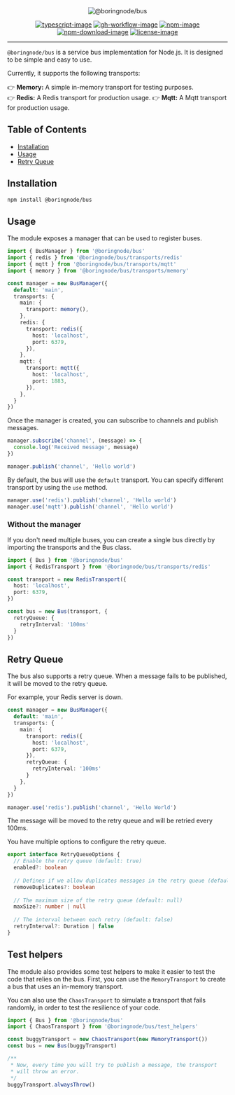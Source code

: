 <div align="center">
  <img src="https://github.com/RomainLanz/bus/assets/2793951/fb93dc3d-d05d-40e4-a66b-35bb2a161750" alt="@boringnode/bus">
</div>

<div align="center">

[![typescript-image]][typescript-url]
[![gh-workflow-image]][gh-workflow-url]
[![npm-image]][npm-url]
[![npm-download-image]][npm-download-url]
[![license-image]][license-url]

</div>

<hr />

`@boringnode/bus` is a service bus implementation for Node.js. It is designed to be simple and easy to use.

Currently, it supports the following transports:

<p>
👉 <strong>Memory:</strong> A simple in-memory transport for testing purposes.<br />
👉 <strong>Redis:</strong> A Redis transport for production usage.
👉 <strong>Mqtt:</strong> A Mqtt transport for production usage.
</p>

## Table of Contents

<!-- START doctoc generated TOC please keep comment here to allow auto update -->
<!-- DON'T EDIT THIS SECTION, INSTEAD RE-RUN doctoc TO UPDATE -->

- [Installation](#installation)
- [Usage](#usage)
- [Retry Queue](#retry-queue)

<!-- END doctoc generated TOC please keep comment here to allow auto update -->

## Installation

```bash
npm install @boringnode/bus
```

## Usage

The module exposes a manager that can be used to register buses.

```typescript
import { BusManager } from '@boringnode/bus'
import { redis } from '@boringnode/bus/transports/redis'
import { mqtt } from '@boringnode/bus/transports/mqtt'
import { memory } from '@boringnode/bus/transports/memory'

const manager = new BusManager({
  default: 'main',
  transports: {
    main: {
      transport: memory(),
    },
    redis: {
      transport: redis({
        host: 'localhost',
        port: 6379,
      }),
    },
    mqtt: {
      transport: mqtt({
        host: 'localhost',
        port: 1883,
      }),
    },
  }
})
```

Once the manager is created, you can subscribe to channels and publish messages.

```typescript
manager.subscribe('channel', (message) => {
  console.log('Received message', message)
})

manager.publish('channel', 'Hello world')
```

By default, the bus will use the `default` transport. You can specify different transport by using the `use` method.

```typescript
manager.use('redis').publish('channel', 'Hello world')
manager.use('mqtt').publish('channel', 'Hello world')
```

### Without the manager

If you don't need multiple buses, you can create a single bus directly by importing the transports and the Bus class.

```typescript
import { Bus } from '@boringnode/bus'
import { RedisTransport } from '@boringnode/bus/transports/redis'

const transport = new RedisTransport({
  host: 'localhost',
  port: 6379,
})

const bus = new Bus(transport, {
  retryQueue: {
    retryInterval: '100ms'
  }
})
```

## Retry Queue

The bus also supports a retry queue. When a message fails to be published, it will be moved to the retry queue.

For example, your Redis server is down.

```typescript
const manager = new BusManager({
  default: 'main',
  transports: {
    main: {
      transport: redis({
        host: 'localhost',
        port: 6379,
      }),
      retryQueue: {
        retryInterval: '100ms'
      }
    },
  }
})

manager.use('redis').publish('channel', 'Hello World')
```

The message will be moved to the retry queue and will be retried every 100ms.

You have multiple options to configure the retry queue.

```typescript
export interface RetryQueueOptions {
  // Enable the retry queue (default: true)
  enabled?: boolean
  
  // Defines if we allow duplicates messages in the retry queue (default: true)
  removeDuplicates?: boolean
  
  // The maximum size of the retry queue (default: null)
  maxSize?: number | null
  
  // The interval between each retry (default: false)
  retryInterval?: Duration | false
}
```

## Test helpers

The module also provides some test helpers to make it easier to test the code that relies on the bus. First, you can use the `MemoryTransport` to create a bus that uses an in-memory transport.

You can also use the `ChaosTransport` to simulate a transport that fails randomly, in order to test the resilience of your code.

```ts
import { Bus } from '@boringnode/bus'
import { ChaosTransport } from '@boringnode/bus/test_helpers'

const buggyTransport = new ChaosTransport(new MemoryTransport())
const bus = new Bus(buggyTransport)

/**
 * Now, every time you will try to publish a message, the transport 
 * will throw an error.
 */
buggyTransport.alwaysThrow()
```

[gh-workflow-image]: https://img.shields.io/github/actions/workflow/status/boringnode/bus/checks.yml?branch=main&style=for-the-badge
[gh-workflow-url]: https://github.com/boringnode/bus/actions/workflows/checks.yml
[npm-image]: https://img.shields.io/npm/v/@boringnode/bus.svg?style=for-the-badge&logo=npm
[npm-url]: https://www.npmjs.com/package/@boringnode/bus
[npm-download-image]: https://img.shields.io/npm/dm/@boringnode/bus?style=for-the-badge
[npm-download-url]: https://www.npmjs.com/package/@boringnode/bus
[typescript-image]: https://img.shields.io/badge/Typescript-294E80.svg?style=for-the-badge&logo=typescript
[typescript-url]: https://www.typescriptlang.org
[license-image]: https://img.shields.io/npm/l/@boringnode/bus?color=blueviolet&style=for-the-badge
[license-url]: LICENSE.md
